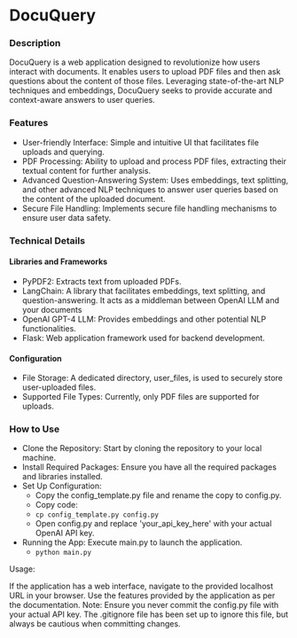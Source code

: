 # DocuQuery

### Description
DocuQuery is a web application designed to revolutionize how users interact with documents. It enables users to upload PDF files and then ask questions about the content of those files. Leveraging state-of-the-art NLP techniques and embeddings, DocuQuery seeks to provide accurate and context-aware answers to user queries.

### Features
- User-friendly Interface: Simple and intuitive UI that facilitates file uploads and querying.
- PDF Processing: Ability to upload and process PDF files, extracting their textual content for further analysis.
- Advanced Question-Answering System: Uses embeddings, text splitting, and other advanced NLP techniques to answer user queries based on the content of the uploaded document.
- Secure File Handling: Implements secure file handling mechanisms to ensure user data safety.

### Technical Details

#### Libraries and Frameworks
- PyPDF2: Extracts text from uploaded PDFs.
- LangChain: A library that facilitates embeddings, text splitting, and question-answering. It acts as a middleman between OpenAI LLM and your documents
- OpenAI GPT-4 LLM: Provides embeddings and other potential NLP functionalities.
- Flask: Web application framework used for backend development.

#### Configuration
- File Storage: A dedicated directory, user_files, is used to securely store user-uploaded files.
- Supported File Types: Currently, only PDF files are supported for uploads.

### How to Use
- Clone the Repository: Start by cloning the repository to your local machine.
- Install Required Packages: Ensure you have all the required packages and libraries installed.
- Set Up Configuration:
    - Copy the config_template.py file and rename the copy to config.py.
    - Copy code:
    - `cp config_template.py config.py`
    - Open config.py and replace 'your_api_key_here' with your actual OpenAI API key.
- Running the App: Execute main.py to launch the application.
    - `python main.py`

Usage:

If the application has a web interface, navigate to the provided localhost URL in your browser.
Use the features provided by the application as per the documentation.
Note:
Ensure you never commit the config.py file with your actual API key. The .gitignore file has been set up to ignore this file, but always be cautious when committing changes.
